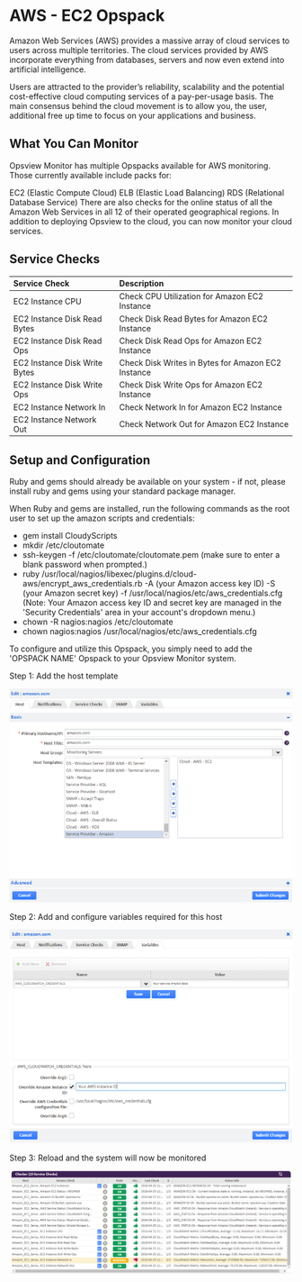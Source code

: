 
# AWS - EC2 Opspack

Amazon Web Services (AWS) provides a massive array of cloud services to users across multiple territories. The cloud services provided by AWS incorporate everything from databases, servers and now even extend into artificial intelligence. 

Users are attracted to the provider’s reliability, scalability and the potential cost-effective cloud computing services of a pay-per-usage basis. The main consensus behind the cloud movement is to allow you, the user, additional free up time to focus on your applications and business.

## What You Can Monitor

Opsview Monitor has multiple Opspacks available for AWS monitoring. Those currently available include packs for:

EC2 (Elastic Compute Cloud) 
ELB (Elastic Load Balancing) 
RDS (Relational Database Service) 
There are also checks for the online status of all the Amazon Web Services in all 12 of their operated geographical regions. In addition to deploying Opsview to the cloud, you can now monitor your cloud services.

## Service Checks

| Service Check | Description |
|:--------------|:------------|
|EC2 Instance CPU| Check CPU Utilization for Amazon EC2 Instance    |
|EC2 Instance Disk Read Bytes | Check Disk Read Bytes for Amazon EC2 Instance|    
|EC2 Instance Disk Read Ops| Check Disk Read Ops for Amazon EC2 Instance  |  
|EC2 Instance Disk Write Bytes | Check Disk Writes in Bytes for Amazon EC2 Instance  |  
|EC2 Instance Disk Write Ops | Check Disk Write Ops for Amazon EC2 Instance    |
|EC2 Instance Network In | Check Network In for Amazon EC2 Instance    |
|EC2 Instance Network Out | Check Network Out for Amazon EC2 Instance  | 

## Setup and Configuration

Ruby and gems should already be available on your system - if not, please install ruby and gems using your standard package manager.

When Ruby and gems are installed, run the following commands as the root user to set up the amazon scripts and credentials:

- gem install CloudyScripts
- mkdir /etc/cloutomate
- ssh-keygen -f /etc/cloutomate/cloutomate.pem
(make sure to enter a blank password when prompted.)
- ruby /usr/local/nagios/libexec/plugins.d/cloud-aws/encrypt_aws_credentials.rb -A (your Amazon access key ID) -S (your Amazon secret key) -f /usr/local/nagios/etc/aws_credentials.cfg
(Note: Your Amazon access key ID and secret key are managed in the 'Security Credentials' area in your account's dropdown menu.)
- chown -R nagios:nagios /etc/cloutomate
- chown nagios:nagios /usr/local/nagios/etc/aws_credentials.cfg

To configure and utilize this Opspack, you simply need to add the 'OPSPACK NAME' Opspack to your Opsview Monitor system.

Step 1: Add the host template

![Add host template](/docs/img/add_ec2_host.png?raw=true)

Step 2: Add and configure variables required for this host

![Add variables](/docs/img/add_ec2_variables.png?raw=true)

Step 3: Reload and the system will now be monitored

![View Service Checks](/docs/img/view_ec2_service_checks.png?raw=true)
